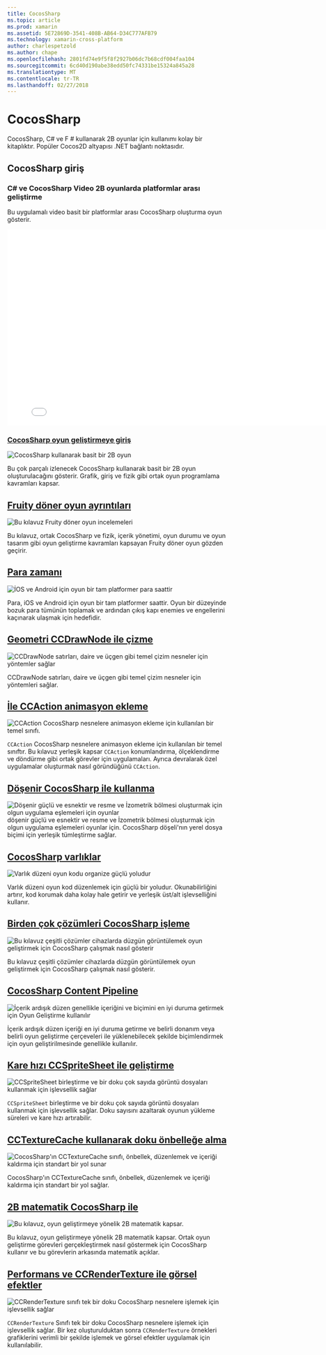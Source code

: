 ```yaml
---
title: CocosSharp
ms.topic: article
ms.prod: xamarin
ms.assetid: 5E72869D-3541-408B-AB64-D34C777AFB79
ms.technology: xamarin-cross-platform
author: charlespetzold
ms.author: chape
ms.openlocfilehash: 2801fd74e9f5f8f2927b06dc7b68cdf004faa104
ms.sourcegitcommit: 6cd40d190abe38edd50fc74331be15324a845a28
ms.translationtype: MT
ms.contentlocale: tr-TR
ms.lasthandoff: 02/27/2018
---
```

# <a name="cocossharp"></a>CocosSharp

CocosSharp, C# ve F # kullanarak 2B oyunlar için kullanımı kolay bir kitaplıktır. Popüler Cocos2D altyapısı .NET bağlantı noktasıdır.

## <a name="introduction-to-cocossharp"></a>CocosSharp giriş

###  <a name="developing-cross-platform-2d-games-in-c-and-cocossharp-video"></a>C# ve CocosSharp Video 2B oyunlarda platformlar arası geliştirme

Bu uygulamalı video basit bir platformlar arası CocosSharp oluşturma oyun gösterir.

<iframe src="//channel9.msdn.com/Shows/Visual-Studio-Toolbox/Developing-Cross-platform-2D-Games-in-C-and-CocosSharp/player" width="800" height="450" allowFullScreen frameBorder="0"></iframe>

###  <a name="introduction-to-game-development-with-cocossharpgraphics-gamescocossharpfirst-gameindexmd"></a>[CocosSharp oyun geliştirmeye giriş](~/graphics-games/cocossharp/first-game/index.md)

![](images/first-game.png "CocosSharp kullanarak basit bir 2B oyun")

Bu çok parçalı izlenecek CocosSharp kullanarak basit bir 2B oyun oluşturulacağını gösterir. Grafik, giriş ve fizik gibi ortak oyun programlama kavramları kapsar.



##  <a name="fruity-falls-game-detailsgraphics-gamescocossharpfruity-fallsmd"></a>[Fruity döner oyun ayrıntıları](~/graphics-games/cocossharp/fruity-falls.md)

![](images/fruity-falls.png "Bu kılavuz Fruity döner oyun incelemeleri")

Bu kılavuz, ortak CocosSharp ve fizik, içerik yönetimi, oyun durumu ve oyun tasarım gibi oyun geliştirme kavramları kapsayan Fruity döner oyun gözden geçirir.  



## <a name="coin-timegraphics-gamescocossharpcointimemd"></a>[Para zamanı](~/graphics-games/cocossharp/cointime.md)

![](images/cointime.png "İOS ve Android için oyun bir tam platformer para saattir")

Para, iOS ve Android için oyun bir tam platformer saattir. Oyun bir düzeyinde bozuk para tümünün toplamak ve ardından çıkış kapı enemies ve engellerini kaçınarak ulaşmak için hedefidir.



## <a name="drawing-geometry-with-ccdrawnodegraphics-gamescocossharpccdrawnodemd"></a>[Geometri CCDrawNode ile çizme](~/graphics-games/cocossharp/ccdrawnode.md)

![](images/ccdrawnode.png "CCDrawNode satırları, daire ve üçgen gibi temel çizim nesneler için yöntemler sağlar")

CCDrawNode satırları, daire ve üçgen gibi temel çizim nesneler için yöntemleri sağlar.



## <a name="animating-with-ccactiongraphics-gamescocossharpccactionmd"></a>[İle CCAction animasyon ekleme](~/graphics-games/cocossharp/ccaction.md)

![](images/ccaction.png "CCAction CocosSharp nesnelere animasyon ekleme için kullanılan bir temel sınıfı.")

`CCAction` CocosSharp nesnelere animasyon ekleme için kullanılan bir temel sınıftır. Bu kılavuz yerleşik kapsar `CCAction` konumlandırma, ölçeklendirme ve döndürme gibi ortak görevler için uygulamaları. Ayrıca devralarak özel uygulamalar oluşturmak nasıl göründüğünü `CCAction`.



## <a name="using-tiled-with-cocossharpgraphics-gamescocossharptiledmd"></a>[Döşenir CocosSharp ile kullanma](~/graphics-games/cocossharp/tiled.md)

![](images/tiled.png "Döşenir güçlü ve esnektir ve resme ve İzometrik bölmesi oluşturmak için olgun uygulama eşlemeleri için oyunlar") döşenir güçlü ve esnektir ve resme ve İzometrik bölmesi oluşturmak için olgun uygulama eşlemeleri oyunlar için. CocosSharp döşeli'nın yerel dosya biçimi için yerleşik tümleştirme sağlar.



##  <a name="entities-in-cocossharpgraphics-gamescocossharpentitiesmd"></a>[CocosSharp varlıklar](~/graphics-games/cocossharp/entities.md)

![](images/entities.png "Varlık düzeni oyun kodu organize güçlü yoludur")

Varlık düzeni oyun kod düzenlemek için güçlü bir yoludur. Okunabilirliğini artırır, kod korumak daha kolay hale getirir ve yerleşik üst/alt işlevselliğini kullanır.



##  <a name="handling-multiple-resolutions-in-cocossharpgraphics-gamescocossharpresolutionsmd"></a>[Birden çok çözümleri CocosSharp işleme](~/graphics-games/cocossharp/resolutions.md)

![](images/resolutions.png "Bu kılavuz çeşitli çözümler cihazlarda düzgün görüntülemek oyun geliştirmek için CocosSharp çalışmak nasıl gösterir")

Bu kılavuz çeşitli çözümler cihazlarda düzgün görüntülemek oyun geliştirmek için CocosSharp çalışmak nasıl gösterir.



##  <a name="cocossharp-content-pipelinegraphics-gamescocossharpcontent-pipelineindexmd"></a>[CocosSharp Content Pipeline](~/graphics-games/cocossharp/content-pipeline/index.md)

![](images/content-pipeline.png "İçerik ardışık düzen genellikle içeriğini ve biçimini en iyi duruma getirmek için Oyun Geliştirme kullanılır")

İçerik ardışık düzen içeriği en iyi duruma getirme ve belirli donanım veya belirli oyun geliştirme çerçeveleri ile yüklenebilecek şekilde biçimlendirmek için oyun geliştirilmesinde genellikle kullanılır.



## <a name="improving-framerate-with-ccspritesheetgraphics-gamescocossharpccspritesheetmd"></a>[Kare hızı CCSpriteSheet ile geliştirme](~/graphics-games/cocossharp/ccspritesheet.md)

![](images/ccspritesheet.png "CCSpriteSheet birleştirme ve bir doku çok sayıda görüntü dosyaları kullanmak için işlevsellik sağlar")

`CCSpriteSheet` birleştirme ve bir doku çok sayıda görüntü dosyaları kullanmak için işlevsellik sağlar. Doku sayısını azaltarak oyunun yükleme süreleri ve kare hızı artırabilir.



## <a name="texture-caching-using-cctexturecachegraphics-gamescocossharptexture-cachemd"></a>[CCTextureCache kullanarak doku önbelleğe alma](~/graphics-games/cocossharp/texture-cache.md)

![](images/texture-cache.png "CocosSharp'ın CCTextureCache sınıfı, önbellek, düzenlemek ve içeriği kaldırma için standart bir yol sunar")

CocosSharp'ın CCTextureCache sınıfı, önbellek, düzenlemek ve içeriği kaldırma için standart bir yol sağlar. 



## <a name="2d-math-with-cocossharpgraphics-gamescocossharpmathmd"></a>[2B matematik CocosSharp ile](~/graphics-games/cocossharp/math.md)

![](images/math.png "Bu kılavuz, oyun geliştirmeye yönelik 2B matematik kapsar.")

Bu kılavuz, oyun geliştirmeye yönelik 2B matematik kapsar. Ortak oyun geliştirme görevleri gerçekleştirmek nasıl göstermek için CocosSharp kullanır ve bu görevlerin arkasında matematik açıklar.



## <a name="performance-and-visual-effects-with-ccrendertexturegraphics-gamescocossharpccrendertexturemd"></a>[Performans ve CCRenderTexture ile görsel efektler](~/graphics-games/cocossharp/ccrendertexture.md)

![](images/ccrendertexture.png "CCRenderTexture sınıfı tek bir doku CocosSharp nesnelere işlemek için işlevsellik sağlar")

`CCRenderTexture` Sınıfı tek bir doku CocosSharp nesnelere işlemek için işlevsellik sağlar. Bir kez oluşturulduktan sonra `CCRenderTexture` örnekleri grafiklerini verimli bir şekilde işlemek ve görsel efektler uygulamak için kullanılabilir.

 
